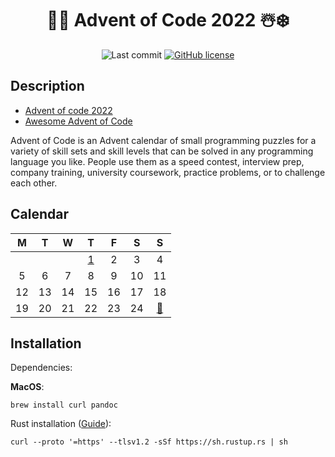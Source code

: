 <div align="center">

# 🎅🎄 Advent of Code 2022 ☃️❄️

![Last commit](https://img.shields.io/github/last-commit/lento234/aoc2022)
[![GitHub license](https://img.shields.io/github/license/lento234/aoc2022?color=blue)](https://github.com/lento234/aoc2022/blob/main/LICENSE)

</div>


## Description

- [Advent of code 2022](https://adventofcode.com/2022/)
- [Awesome Advent of Code](https://github.com/Bogdanp/awesome-advent-of-code)


Advent of Code is an Advent calendar of small programming puzzles for a variety of skill sets and skill levels that can be solved in any programming language you like. People use them as a speed contest, interview prep, company training, university coursework, practice problems, or to challenge each other.

## Calendar

|   M   |   T   |   W   |          T           |   F   |   S   |                 S                 |
| :---: | :---: | :---: | :------------------: | :---: | :---: | :-------------------------------: |
|       |       |       | [1](day01/README.md) |   2   |   3   |                 4                 |
|   5   |   6   |   7   |          8           |   9   |  10   |                11                 |
|  12   |  13   |  14   |          15          |  16   |  17   |                18                 |
|  19   |  20   |  21   |          22          |  23   |  24   | [🎁](https://youtu.be/bpQ3UfPYQn8) |


## Installation

Dependencies:

**MacOS**:

    brew install curl pandoc

Rust installation ([Guide](https://www.rust-lang.org/tools/install)):

    curl --proto '=https' --tlsv1.2 -sSf https://sh.rustup.rs | sh
